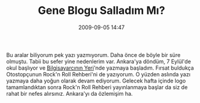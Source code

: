 ﻿---
layout: post
title: Gene Blogu Sallad&#305;m M&#305;?
date: 2009-09-05 14:47
comments: true
categories: []
---
Bu aralar biliyorum pek yazı yazmıyorum. Daha önce de böyle bir süre olmuştu. Tabii bu sefer yine nedenlerim var. Ankara'ya döndüm, 7 Eylül'de okul başlıyor ve <a href="http://www.bilgisayarcininyeri.com">Bilgisayarcının Yeri</a>'nde yazmaya başladım. Fırsat buldukça Otostopçunun Rock'n Roll Rehberi'ni de yazıyorum. O yüzden aslında yazı yazmaya daha yoğun olarak devam ediyorum. Gelecek hafta içinde logo tamamlandıktan sonra Rock'n Roll Rehberi yayınlanmaya başlar da siz de rahat bir nefes alırsınız. Ankara'yı da özlemişim ha.
